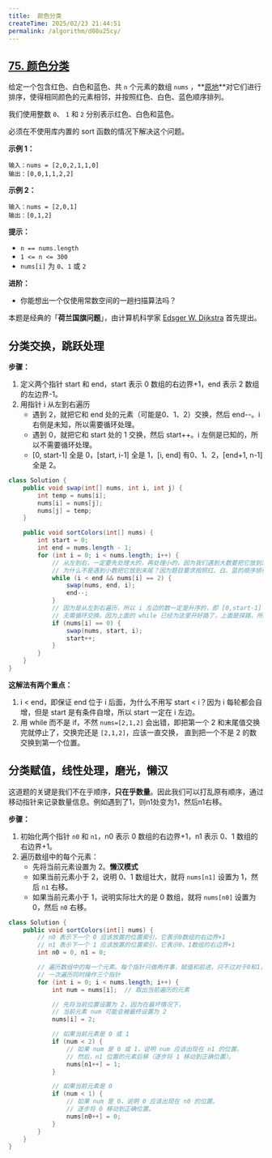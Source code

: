 ```yaml
---
title:  颜色分类
createTime: 2025/02/23 21:44:51
permalink: /algorithm/d08u25cy/
---
```

## [75. 颜色分类](https://leetcode.cn/problems/sort-colors/)

给定一个包含红色、白色和蓝色、共 `n` 个元素的数组 `nums` ，**[原地](https://baike.baidu.com/item/原地算法)**对它们进行排序，使得相同颜色的元素相邻，并按照红色、白色、蓝色顺序排列。

我们使用整数 `0`、 `1` 和 `2` 分别表示红色、白色和蓝色。

必须在不使用库内置的 sort 函数的情况下解决这个问题。

**示例 1：**

```
输入：nums = [2,0,2,1,1,0]
输出：[0,0,1,1,2,2]
```

**示例 2：**

```
输入：nums = [2,0,1]
输出：[0,1,2]
```

**提示：**

- `n == nums.length`
- `1 <= n <= 300`
- `nums[i]` 为 `0`、`1` 或 `2`

**进阶：**

- 你能想出一个仅使用常数空间的一趟扫描算法吗？

本题是经典的「**荷兰国旗问题**」，由计算机科学家 [Edsger W. Dijkstra](https://leetcode.cn/link/?target=https%3A%2F%2Fbaike.baidu.com%2Fitem%2F艾兹格·迪科斯彻) 首先提出。

## 分类交换，跳跃处理

**步骤：**
1. 定义两个指针 start 和 end，start 表示 0 数组的右边界+1，end 表示 2 数组的左边界-1。
2. 用指针 i 从左到右遍历
    - 遇到 2，就把它和 end 处的元素（可能是0、1、2）交换，然后 end--。i 右侧是未知，所以需要循环处理。
    - 遇到 0，就把它和 start 处的 1 交换，然后 start++。i 左侧是已知的，所以不需要循环处理。
    - [0, start-1] 全是 0，[start, i-1] 全是 1，[i, end] 有0、1、2，[end+1, n-1] 全是 2。

```java
class Solution {
    public void swap(int[] nums, int i, int j) {
        int temp = nums[i];
        nums[i] = nums[j];
        nums[j] = temp;
    }

    public void sortColors(int[] nums) {
        int start = 0;
        int end = nums.length - 1;
        for (int i = 0; i < nums.length; i++) {
            // 从左到右，一定要先处理大的，再处理小的，因为我们遇到大数要把它放到末尾，遇到小数不用动。把大数换到末尾有可能换过来一个小数，即大数是自变量。
            // 为什么不是遇到小数把它放到末尾？因为题目要求按照红、白、蓝的顺序排列，这对应升序排列。
            while (i < end && nums[i] == 2) {
                swap(nums, end, i);
                end--;
            }
            // 因为是从左到右遍历，所以 i 左边的数一定是升序的，即 [0,start-1] 全是 0，[start,i-1] 全是 1。所以遇到 0 就把它和 start 处的 1 交换一次即可。
            // 无需循环交换。因为上面的 while 已经为这里开好路了，上面是探路，所以需要循环处理复杂情形。
            if (nums[i] == 0) {
                swap(nums, start, i);
                start++;
            }
        }
    }
}
```

**这解法有两个重点：**
1. i < end，即保证 end 位于 i 后面，为什么不用写 start < i？因为 i 每轮都会自增，但是 start 是有条件自增，所以 start 一定在 i 左边。
2. 用 while 而不是 if，不然 `nums=[2,1,2]` 会出错，即把第一个 2 和末尾值交换完就停止了，交换完还是 `[2,1,2]`，应该一直交换，
直到把一个不是 2 的数交换到第一个位置。

## 分类赋值，线性处理，磨光，懒汉

这道题的关键是我们不在乎顺序，**只在乎数量**。因此我们可以打乱原有顺序，通过移动指针来记录数量信息。例如遇到了1，则n1处变为1，然后n1右移。

**步骤：**
1. 初始化两个指针 `n0` 和 `n1`，n0 表示 0 数组的右边界+1，n1 表示 0、1 数组的右边界+1。
2. 遍历数组中的每个元素：
   - 先将当前元素设置为 2。**懒汉模式**
   - 如果当前元素小于 2，说明 0、1 数组壮大，就将 `nums[n1]` 设置为 1，然后 `n1` 右移。
   - 如果当前元素小于 1，说明实际壮大的是 0 数组，就将 `nums[n0]` 设置为 0，然后 `n0` 右移。

```java
class Solution {
    public void sortColors(int[] nums) {
        // n0 表示下一个 0 应该放置的位置索引，它表示0数组的右边界+1
        // n1 表示下一个 1 应该放置的位置索引，它表示0、1数组的右边界+1
        int n0 = 0, n1 = 0;

        // 遍历数组中的每一个元素。每个指针只做两件事，赋值和前进，只不过对于0和1，这两个操作是有条件执行的，遇到2则是无条件执行。
        // 一次遍历同时操作三个指针
        for (int i = 0; i < nums.length; i++) {
            int num = nums[i];  // 取出当前遍历的元素

            // 先将当前位置设置为 2，因为在最坏情况下，
            // 当前元素 num 可能会被最终设置为 2
            nums[i] = 2;

            // 如果当前元素是 0 或 1
            if (num < 2) {
                // 如果 num 是 0 或 1，说明 num 应该出现在 n1 的位置。
                // 然后，n1 位置的元素后移（逐步将 1 移动到正确位置）。
                nums[n1++] = 1;
            }

            // 如果当前元素是 0
            if (num < 1) {
                // 如果 num 是 0，说明 0 应该出现在 n0 的位置。
                // 逐步将 0 移动到正确位置。
                nums[n0++] = 0;
            }
        }
    }
}
```